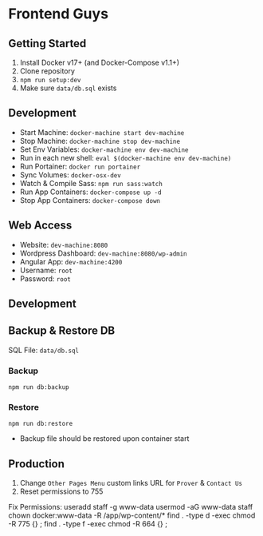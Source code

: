 # Frontend Guys

## Getting Started
1. Install Docker v17+ (and Docker-Compose v1.1+)
2. Clone repository
3. `npm run setup:dev`
3. Make sure `data/db.sql` exists

## Development
* Start Machine: `docker-machine start dev-machine`
* Stop Machine: `docker-machine stop dev-machine`
* Set Env Variables: `docker-machine env dev-machine`
* Run in each new shell: `eval $(docker-machine env dev-machine)`
* Run Portainer: `docker run portainer`
* Sync Volumes: `docker-osx-dev`
* Watch & Compile Sass: `npm run sass:watch`
* Run App Containers: `docker-compose up -d`
* Stop App Containers: `docker-compose down`




## Web Access
* Website: `dev-machine:8080`  
* Wordpress Dashboard: `dev-machine:8080/wp-admin`
* Angular App: `dev-machine:4200`
* Username: `root`
* Password: `root` 

## Development


## Backup & Restore DB
SQL File: `data/db.sql`  
### Backup
`npm run db:backup`


### Restore
`npm run db:restore`  
* Backup file should be restored upon container start  


## Production  
1. Change `Other Pages Menu` custom links URL for `Prover` & `Contact Us`
2. Reset permissions to 755


Fix Permissions:
useradd staff -g www-data
usermod -aG www-data staff
chown docker:www-data -R /app/wp-content/*
find . -type d -exec chmod -R 775 {} \;
find . -type f -exec chmod -R 664 {} \;

